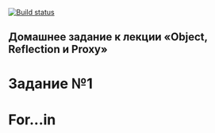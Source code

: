 [![Build status](https://ci.appveyor.com/api/projects/status/5i7h3msthumwg227?svg=true)](https://ci.appveyor.com/project/ZavyalovAndrei/for-in)


## Домашнее задание к лекции «Object, Reflection и Proxy»
# Задание №1
# For...in